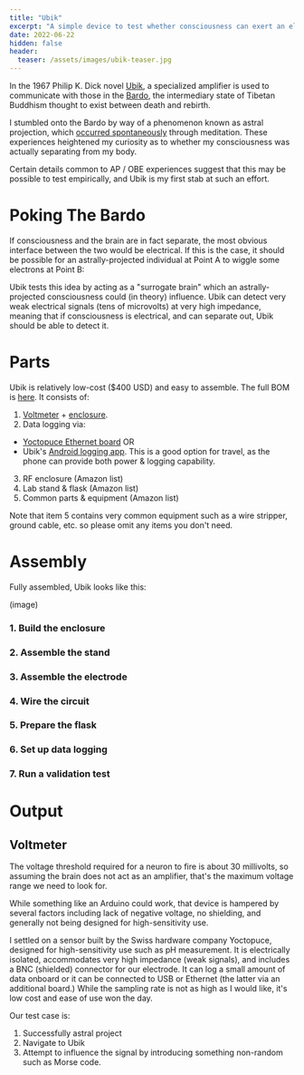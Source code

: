 ```yaml
---
title: "Ubik"
excerpt: "A simple device to test whether consciousness can exert an electrical interface while in an OBE state."
date: 2022-06-22
hidden: false
header:
  teaser: /assets/images/ubik-teaser.jpg
---
```

In the 1967 Philip K. Dick novel [Ubik](https://en.wikipedia.org/wiki/Ubik), a specialized amplifier is used to communicate with those in the [Bardo](https://en.wikipedia.org/wiki/Bardo_Thodol), the intermediary state of Tibetan Buddhism thought to exist between death and rebirth.

I stumbled onto the Bardo by way of a phenomenon known as astral projection, which [occurred spontaneously](https://www.supermeditate.me/the-astral-express) through meditation.  These experiences heightened my curiosity as to whether my consciousness was actually separating from my body.

Certain details common to AP / OBE experiences suggest that this may be possible to test empirically, and Ubik is my first stab at such an effort.

# Poking The Bardo

If consciousness and the brain are in fact separate, the most obvious interface between the two would be electrical.  If this is the case, it should be possible for an astrally-projected individual at Point A to wiggle some electrons at Point B:

Ubik tests this idea by acting as a "surrogate brain" which an astrally-projected consciousness could (in theory) influence.  Ubik can detect very weak electrical signals (tens of microvolts) at very high impedance, meaning that if consciousness is electrical, and can separate out, Ubik should be able to detect it.


# Parts
Ubik is relatively low-cost ($400 USD) and easy to assemble.  The full BOM is [here](https://docs.google.com/spreadsheets/d/1x1zZBeL7GawCRSwFvTGJBpj9yIvj37LNaCB3L1gBPrs/edit?usp=sharing). It consists of:

1. [Voltmeter](https://www.yoctopuce.com/EN/products/usb-electrical-sensors/yocto-millivolt-rx-bnc) + [enclosure](https://www.yoctopuce.com/EN/products/enclosures/yoctobox-long-thick-black-bnc).
2. Data logging via:
  - [Yoctopuce Ethernet board](https://www.yoctopuce.com/EN/products/extensions-and-networking/yoctohub-ethernet) OR
  - Ubik's [Android logging app](https://tbd).  This is a good option for travel, as the phone can provide both power & logging capability.
3. RF enclosure (Amazon list)
4. Lab stand & flask (Amazon list)
5. Common parts & equipment (Amazon list)

Note that item 5 contains very common equipment such as a wire stripper, ground cable, etc. so please omit any items you don't need.

# Assembly

Fully assembled, Ubik looks like this:

(image)

### 1. Build the enclosure

### 2. Assemble the stand

### 3. Assemble the electrode

### 4. Wire the circuit

### 5. Prepare the flask

### 6. Set up data logging

### 7. Run a validation test





# Output





## Voltmeter

The voltage threshold required for a neuron to fire is about 30 millivolts, so assuming the brain does not act as an amplifier, that's the maximum voltage range we need to look for.

While something like an Arduino could work, that device is hampered by several factors including lack of negative voltage, no shielding, and generally not being designed for high-sensitivity use.

I settled on a sensor built by the Swiss hardware company Yoctopuce, designed for high-sensitivity use such as pH measurement.  It is electrically isolated, accommodates very high impedance (weak signals), and includes a BNC (shielded) connector for our electrode.  It can log a small amount of data onboard or it can be connected to USB or Ethernet (the latter via an additional board.)  While the sampling rate is not as high as I would like, it's low cost and ease of use won the day.



Our test case is:
  1. Successfully astral project
  2. Navigate to Ubik
  3. Attempt to influence the signal by introducing something non-random such as Morse code.


